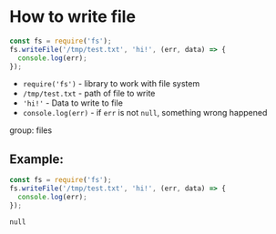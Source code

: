 # How to write file

```js
const fs = require('fs');
fs.writeFile('/tmp/test.txt', 'hi!', (err, data) => {
  console.log(err);
});
```

- `require('fs')` - library to work with file system
- `/tmp/test.txt` - path of file to write
- `'hi!'` - Data to write to file
- `console.log(err)` - if `err` is not `null`, something wrong happened

group: files

## Example: 
```js
const fs = require('fs');
fs.writeFile('/tmp/test.txt', 'hi!', (err, data) => {
  console.log(err);
});
```
```
null

```

